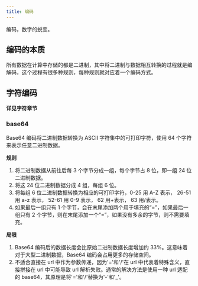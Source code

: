 ```yaml
---
title: 编码
---
```


编码，数字的蜕变。

## 编码的本质

所有数据在计算中存储的都是二进制，其中将二进制与数据相互转换的过程就是编解码，这个过程有很多种规则，每种规则就对应着一个编码方式。

## 字符编码

**详见字符章节**

### base64

Base64 编码将二进制数据转换为 ASCII 字符集中的可打印字符，使用 64 个字符来表示任意二进制数据。

**规则**

1. 将二进制数据从前往后每 3 个字节分成一组，每个字节占 8 位，即一组 24 位二进制数据。
2. 将这 24 位二进制数据分成 4 组，每组 6 位。
3. 将每组 6 位二进制数据转换为相应的可打印字符，0-25 用 A-Z 表示， 26-51 用 a-z 表示， 52-61 用 0-9 表示， 62 用+表示，
   63 用/表示。
4. 如果最后一组只有 1 个字节，会在末尾添加两个用于填充的“=”，如果最后一组只有 2 个字节，则在末尾添加一个“=”，如果没有多余的字节，则不需要填充。

**局限**

1. Base64 编码后的数据长度会比原始二进制数据长度增加约 33%。这意味着对于大型二进制数据，Base64 编码会占用更多的存储空间。
2. 不适合直接在 url 中作为参数传递，因为'='和'/'在 url 中代表着特殊含义，直接拼接在 url 中可能导致 url 解析失败。通常的解决方法是使用一种 url 适配的 base64，其原理是将'='和'/'替换为'-'和'\_'。

